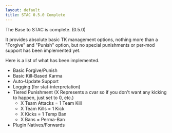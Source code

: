 ```yaml
---
layout: default
title: STAC 0.5.0 Complete
---
```


The Base to STAC is complete. (0.5.0)

It provides absolute basic TK management options, nothing more than a "Forgive" and "Punish" option, but no special punishments or per-mod support has been implemented yet.

Here is a list of what has been implemented.
<ul>
	<li>Basic Forgive/Punish</li>
	<li>Basic Kill-Based Karma</li>
	<li>Auto-Update Support</li>
	<li>Logging (for stat-interpretation)</li>
	<li>Tiered Punishment (X Represents a cvar so if you don't want any kicking to happen, just set to 0, etc.)
		<ul>
			<li>X Team Attacks = 1 Team Kill</li>
			<li>X Team Kills = 1 Kick</li>
			<li>X Kicks = 1 Temp Ban</li>
			<li>X Bans = Perma-Ban</li>
		</ul>
	</li>
	<li>Plugin Natives/Forwards</li>
</ul>